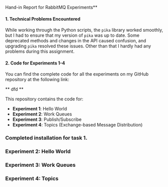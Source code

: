 Hand-in Report for RabbitMQ Experiments**

#### **1. Technical Problems Encountered**

While working through the Python scripts, the `pika` library worked smoothly, 
but I had to ensure that my version of `pika` was up to date. 
Some deprecated methods and changes in the API caused confusion, and upgrading `pika` resolved these issues. 
Other than that I hardly had any problems during this assignment.

#### **2. Code for Experiments 1-4**

You can find the complete code for all the experiments on my GitHub repository at the following link:

**  dfd **

This repository contains the code for:

- **Experiment 1**: Hello World
- **Experiment 2**: Work Queues
- **Experiment 3**: Publish/Subscribe
- **Experiment 4**: Topics (Exchange-based Message Distribution)



### Completed installation for task 1.



### Experiment 2: Hello World


### Experiment 3: Work Queues


### Experiment 4: Topics


